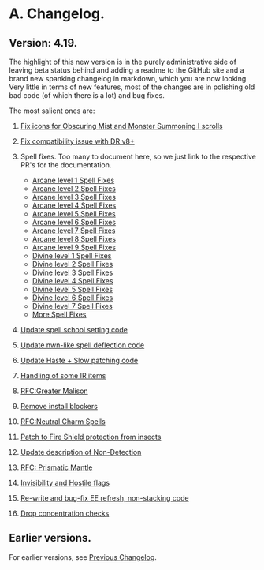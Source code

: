 # A. Changelog.

## Version: 4.19.

The highlight of this new version is in the purely administrative side of leaving beta status behind and adding a readme to the GitHub site and a brand new spanking changelog in markdown, which you are now looking. Very little in terms of new features, most of the changes are in polishing old bad code (of which there is a lot) and bug fixes.

The most salient ones are:

1. [Fix icons for Obscuring Mist and Monster Summoning I scrolls](https://github.com/Gibberlings3/SpellRevisions/pull/25)
2. [Fix compatibility issue with DR v8+](https://github.com/Gibberlings3/SpellRevisions/pull/40)
3. Spell fixes. Too many to document here, so we just link to the respective PR's for the documentation.

   * [Arcane level 1 Spell Fixes](https://github.com/Gibberlings3/SpellRevisions/pull/41)
   * [Arcane level 2 Spell Fixes](https://github.com/Gibberlings3/SpellRevisions/pull/47)
   * [Arcane level 3 Spell Fixes](https://github.com/Gibberlings3/SpellRevisions/pull/49)
   * [Arcane level 4 Spell Fixes](https://github.com/Gibberlings3/SpellRevisions/pull/51)
   * [Arcane level 5 Spell Fixes](https://github.com/Gibberlings3/SpellRevisions/pull/53)
   * [Arcane level 6 Spell Fixes](https://github.com/Gibberlings3/SpellRevisions/pull/56)
   * [Arcane level 7 Spell Fixes](https://github.com/Gibberlings3/SpellRevisions/pull/58)
   * [Arcane level 8 Spell Fixes](https://github.com/Gibberlings3/SpellRevisions/pull/61)
   * [Arcane level 9 Spell Fixes](https://github.com/Gibberlings3/SpellRevisions/pull/63)
   * [Divine level 1 Spell Fixes](https://github.com/Gibberlings3/SpellRevisions/pull/46)
   * [Divine level 2 Spell Fixes](https://github.com/Gibberlings3/SpellRevisions/pull/48)
   * [Divine level 3 Spell Fixes](https://github.com/Gibberlings3/SpellRevisions/pull/50)
   * [Divine level 4 Spell Fixes](https://github.com/Gibberlings3/SpellRevisions/pull/52)
   * [Divine level 5 Spell Fixes](https://github.com/Gibberlings3/SpellRevisions/pull/54)
   * [Divine level 6 Spell Fixes](https://github.com/Gibberlings3/SpellRevisions/pull/57)
   * [Divine level 7 Spell Fixes](https://github.com/Gibberlings3/SpellRevisions/pull/59)
   * [More Spell Fixes](https://github.com/Gibberlings3/SpellRevisions/pull/74)

4. [Update spell school setting code](https://github.com/Gibberlings3/SpellRevisions/pull/42)
5. [Update nwn-like spell deflection code](https://github.com/Gibberlings3/SpellRevisions/pull/43)
6. [Update Haste + Slow patching code](https://github.com/Gibberlings3/SpellRevisions/pull/44)
7. [Handling of some IR items](https://github.com/Gibberlings3/SpellRevisions/pull/45)
8. [RFC:Greater Malison](https://github.com/Gibberlings3/SpellRevisions/pull/55)
9. [Remove install blockers](https://github.com/Gibberlings3/SpellRevisions/pull/60)
10. [RFC:Neutral Charm Spells](https://github.com/Gibberlings3/SpellRevisions/pull/60)
11. [Patch to Fire Shield protection from insects](https://github.com/Gibberlings3/SpellRevisions/pull/66)
12. [Update description of Non-Detection](https://github.com/Gibberlings3/SpellRevisions/pull/71)
13. [RFC: Prismatic Mantle](https://github.com/Gibberlings3/SpellRevisions/pull/72)
14. [Invisibility and Hostile flags](https://github.com/Gibberlings3/SpellRevisions/pull/73)
15. [Re-write and bug-fix EE refresh, non-stacking code](https://github.com/Gibberlings3/SpellRevisions/pull/75)
16. [Drop concentration checks](https://github.com/Gibberlings3/SpellRevisions/pull/81)

## Earlier versions.

For earlier versions, see [Previous Changelog](./change-log.txt).